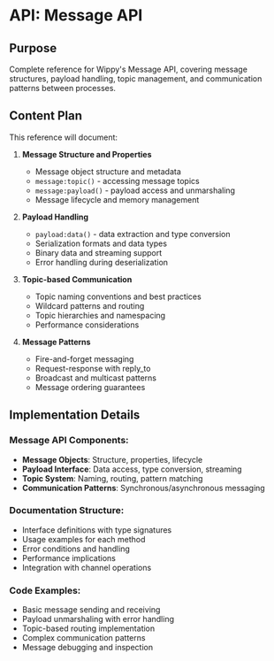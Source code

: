 # API: Message API

<!--
Title: Message API Reference
TOC: Reference → API Reference → Message API
Audience: Developers working with message-passing patterns
Duration: 15-20 minutes reference time
-->

## Purpose

Complete reference for Wippy's Message API, covering message structures, payload handling, topic management, and communication patterns between processes.

## Content Plan

This reference will document:

1. **Message Structure and Properties**
   - Message object structure and metadata
   - `message:topic()` - accessing message topics
   - `message:payload()` - payload access and unmarshaling
   - Message lifecycle and memory management

2. **Payload Handling**
   - `payload:data()` - data extraction and type conversion
   - Serialization formats and data types
   - Binary data and streaming support
   - Error handling during deserialization

3. **Topic-based Communication**
   - Topic naming conventions and best practices
   - Wildcard patterns and routing
   - Topic hierarchies and namespacing
   - Performance considerations

4. **Message Patterns**
   - Fire-and-forget messaging
   - Request-response with reply_to
   - Broadcast and multicast patterns
   - Message ordering guarantees

## Implementation Details

### Message API Components:
- **Message Objects**: Structure, properties, lifecycle
- **Payload Interface**: Data access, type conversion, streaming
- **Topic System**: Naming, routing, pattern matching
- **Communication Patterns**: Synchronous/asynchronous messaging

### Documentation Structure:
- Interface definitions with type signatures
- Usage examples for each method
- Error conditions and handling
- Performance implications
- Integration with channel operations

### Code Examples:
- Basic message sending and receiving
- Payload unmarshaling with error handling
- Topic-based routing implementation
- Complex communication patterns
- Message debugging and inspection
